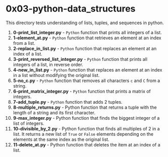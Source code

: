# 0x03-python-data_structures
This directory tests understanding of lists, tuples, and sequences in python.
1. **0-print_list_integer.py** - `Python` function that prints all integers of a list.
2. **1-element_at.py** - `Python` function that retrieves an element at an index from a list.
3. **2-replace_in_list.py** - `Python` function that replaces an element at an index of a list.
4. **3-print_reversed_list_integer.py** - `Python` function that prints all integers of a list, in reverse order.
5. **4-new_in_list.py** - `Python` function that replaces an element at an index in a list without modifying the original list.
6. **5-no_c.py** - `Python` function that removes all characters `c` and `C` from a string.
7. **6-print_matrix_integer.py** - `Python` function that prints a matrix of integers.
8. **7-add_tuple.py** - `Python` function that adds 2 tuples.
9. **8-multiple_returns.py** - Python function that returns a tuple with the length of a string and its first character.
10. **9-max_integer.py** - Python function that finds the biggest integer of a list of integers.
11. **10-divisible_by_2.py** - Python function that finds all multiples of 2 in a list. It returns a new list of `True` or `False` elements depending on the elements at the same index as the original list.
12. **11-delete_at.py** - Python function that deletes the item at an index of a list.
